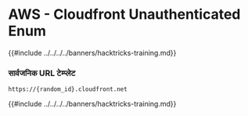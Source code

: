 # AWS - Cloudfront Unauthenticated Enum

{{#include ../../../../banners/hacktricks-training.md}}

### सार्वजनिक URL टेम्प्लेट
```
https://{random_id}.cloudfront.net
```
{{#include ../../../../banners/hacktricks-training.md}}
